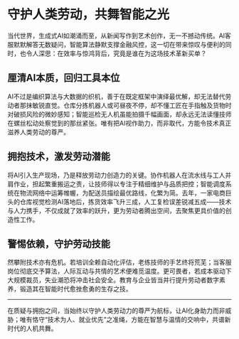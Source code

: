 # 守护人类劳动，共舞智能之光

当代世界，生成式AI如潮涌而至，从新闻写作到艺术创作，无一不撼动传统。AI客服默默解答无数疑问，智能算法静默支撑金融风控，这一切在带来惊叹与便利的同时，也令人深思：在效率与惊鸿背后，究竟是谁在为这场技术革新买单？

## 厘清AI本质，回归工具本位

AI不过是编织算法与大数据的织机，善于在既定框架中演绎最优解，却无法替代劳动者那抹敏锐直觉。仓库分拣机器人或可昼夜不停，却不懂工匠在手指触及货物时对破损风险的微妙感知；智能巡检无人机虽能拍摄千幅画面，却永远无法读懂技师在螺丝松动处察觉到的那丝紧张。唯有把AI视作助力，而非取代，方能令技术真正滋养人类劳动的尊严。

## 拥抱技术，激发劳动潜能

将AI引入生产现场，乃是释放劳动力创造力的关键。协作机器人在流水线与工人并肩作业，担起繁重搬运之责，让技师得以专注于精细维护与品质把控；智能调度系统在物流网络中运筹帷幄，为配送员描绘最优路线，化繁为简。去年，一家电商巨头的仓库视觉检测AI落地后，拣货效率飞升三成，人工复检误差锐减五成——技术与人力携手，不仅成就了效率的跃升，更为劳动者腾出空间，去聚焦更具价值的创造性工作。

## 警惕依赖，守护劳动技能

然攀附技术亦有危机。若培训全赖自动化评估，老练技师的手艺终将荒芜；当客服岗位彻底交予算法，人际互动与共情的艺术便难觅温度。更可畏者，若成本驱动下大规模裁员，失业潮恐将冲击社会安全。教育与企业皆当并行提升劳动者数字素养，锻造其在智能时代愈挫愈勇的生存之技。

---

在质疑与拥抱之间，当始终以守护人类劳动力的尊严为航标，让AI化身助力而非威胁；唯有恪守“技术为人、就业优先”之准绳，方能在智慧与温情的交响中，共谱新时代的人机共舞。
